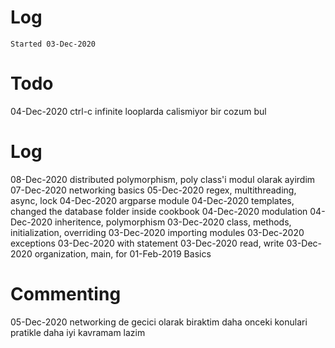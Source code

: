 # Log
`Started 03-Dec-2020`

# Todo
04-Dec-2020 ctrl-c infinite looplarda calismiyor bir cozum bul

# Log
08-Dec-2020 distributed polymorphism, poly class'i modul olarak ayirdim
07-Dec-2020 networking basics
05-Dec-2020 regex, multithreading, async, lock
04-Dec-2020 argparse module
04-Dec-2020 templates, changed the database folder inside cookbook
04-Dec-2020 modulation
04-Dec-2020 inheritence, polymorphism
03-Dec-2020 class, methods, initialization, overriding
03-Dec-2020 importing modules
03-Dec-2020 exceptions
03-Dec-2020 with statement
03-Dec-2020 read, write
03-Dec-2020 organization, main, for
01-Feb-2019 Basics

# Commenting
05-Dec-2020 networking de gecici olarak biraktim daha onceki konulari pratikle daha iyi kavramam lazim